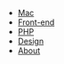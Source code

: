 <div class="nav_wrap">
    <ul class="nav">
        <li><a href="/mac.html">Mac</a></a>
        <li><a href="/front-end.html">Front-end</a></a>
        <li><a href="/php.html">PHP</a></a>
        <li><a href="/design.html">Design</a></a>
        <li><a href="/about.html">About</a></a>
    </ul>
</div>
